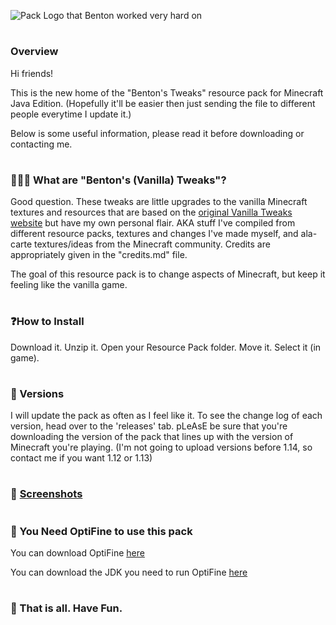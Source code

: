 ![Pack Logo that Benton worked very hard on](https://i.imgur.com/fakszKS.png)
#
### Overview
Hi friends!

This is the new home of the "Benton's Tweaks" resource pack for Minecraft Java Edition. (Hopefully it'll be easier then just sending the file to different people everytime I update it.)

Below is some useful information, please read it before downloading or contacting me.
#
### 💁🏼‍♂️ What are "Benton's (Vanilla) Tweaks"?
Good question. These tweaks are little upgrades to the vanilla Minecraft textures and resources that are based on the [original Vanilla Tweaks website](https://vanillatweaks.net/) but have my own personal flair. AKA stuff I've compiled from different resource packs, textures and changes I've made myself, and ala-carte textures/ideas from the Minecraft community. Credits are appropriately given in the "credits.md" file. 

The goal of this resource pack is to change aspects of Minecraft, but keep it feeling like the vanilla game. 
#
### ❓How to Install
Download it. Unzip it. Open your Resource Pack folder. Move it. Select it (in game). 
#
### 💾 Versions
I will update the pack as often as I feel like it. To see the change log of each version, head over to the 'releases' tab. pLeAsE be sure that you're downloading the version of the pack that lines up with the version of Minecraft you're playing. (I'm not going to upload versions before 1.14, so contact me if you want 1.12 or 1.13)
#
### 📸 [Screenshots](https://imgur.com/a/EvtHBxN)
#
### 👀 You Need OptiFine to use this pack

You can download OptiFine [here](https://optifine.net/downloads)

You can download the JDK you need to run OptiFine [here](https://www.oracle.com/technetwork/java/javase/downloads/index.html)
#
### 🎉 That is all. Have Fun.
